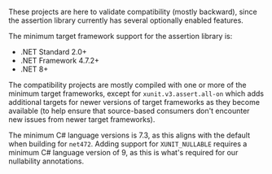 These projects are here to validate compatibility (mostly backward), since the assertion library currently has several optionally enabled features.

The minimum target framework support for the assertion library is:

* .NET Standard 2.0+
* .NET Framework 4.7.2+
* .NET 8+

The compatibility projects are mostly compiled with one or more of the minimum target frameworks, except for `xunit.v3.assert.all-on` which adds additional targets for newer versions of target frameworks as they become available (to help ensure that source-based consumers don't encounter new issues from newer target frameworks).

The minimum C# language versions is 7.3, as this aligns with the default when building for `net472`. Adding support for `XUNIT_NULLABLE` requires a minimum C# language version of 9, as this is what's required for our nullability annotations.
